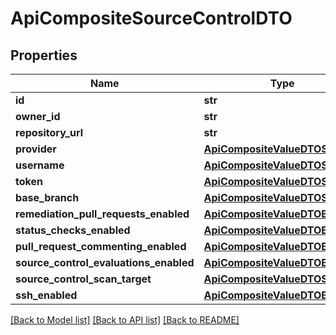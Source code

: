 # ApiCompositeSourceControlDTO

## Properties
Name | Type | Description | Notes
------------ | ------------- | ------------- | -------------
**id** | **str** |  | [optional] 
**owner_id** | **str** |  | [optional] 
**repository_url** | **str** |  | [optional] 
**provider** | [**ApiCompositeValueDTOString**](ApiCompositeValueDTOString.md) |  | [optional] 
**username** | [**ApiCompositeValueDTOString**](ApiCompositeValueDTOString.md) |  | [optional] 
**token** | [**ApiCompositeValueDTOString**](ApiCompositeValueDTOString.md) |  | [optional] 
**base_branch** | [**ApiCompositeValueDTOString**](ApiCompositeValueDTOString.md) |  | [optional] 
**remediation_pull_requests_enabled** | [**ApiCompositeValueDTOBoolean**](ApiCompositeValueDTOBoolean.md) |  | [optional] 
**status_checks_enabled** | [**ApiCompositeValueDTOBoolean**](ApiCompositeValueDTOBoolean.md) |  | [optional] 
**pull_request_commenting_enabled** | [**ApiCompositeValueDTOBoolean**](ApiCompositeValueDTOBoolean.md) |  | [optional] 
**source_control_evaluations_enabled** | [**ApiCompositeValueDTOBoolean**](ApiCompositeValueDTOBoolean.md) |  | [optional] 
**source_control_scan_target** | [**ApiCompositeValueDTOString**](ApiCompositeValueDTOString.md) |  | [optional] 
**ssh_enabled** | [**ApiCompositeValueDTOBoolean**](ApiCompositeValueDTOBoolean.md) |  | [optional] 

[[Back to Model list]](../README.md#documentation-for-models) [[Back to API list]](../README.md#documentation-for-api-endpoints) [[Back to README]](../README.md)

